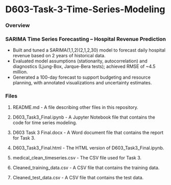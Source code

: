 # D603-Task-3-Time-Series-Modeling
### Overview


### SARIMA Time Series Forecasting – Hospital Revenue Prediction
-	Built and tuned a SARIMA(1,1,2)(2,1,2,30) model to forecast daily hospital revenue based on 2 years of historical data.
-	Evaluated model assumptions (stationarity, autocorrelation) and diagnostics (Ljung-Box, Jarque-Bera tests); achieved RMSE of ~4.5 million.
-	Generated a 100-day forecast to support budgeting and resource planning, with annotated visualizations and uncertainty estimates.

### Files
1. README.md - A file describing other files in this repository.

2. D603_Task3_Final.ipynb - A Jupyter Notebook file that contains the code for time series modeling.

3. D603 Task 3 Final.docx - A Word document file that contains the report for Task 3.

4. D603_Task3_Final.html - The HTML version of D603_Task3_Final.ipynb.

5. medical_clean_timeseries.csv - The CSV file used for Task 3.

6. Cleaned_training_data.csv - A CSV file that contains the training data.

7. Cleaned_test_data.csv - A CSV file that contains the test data.
